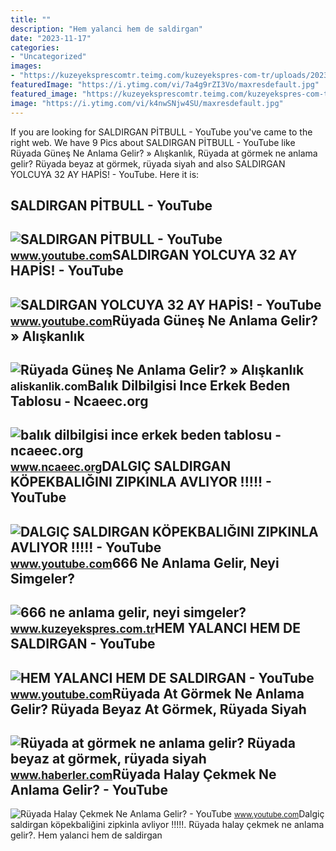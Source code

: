 ```yaml
---
title: ""
description: "Hem yalanci hem de saldirgan"
date: "2023-11-17"
categories:
- "Uncategorized"
images:
- "https://kuzeyeksprescomtr.teimg.com/kuzeyekspres-com-tr/uploads/2023/06/666-ne-anlama-gelir.jpg"
featuredImage: "https://i.ytimg.com/vi/7a4g9rZI3Vo/maxresdefault.jpg"
featured_image: "https://kuzeyeksprescomtr.teimg.com/kuzeyekspres-com-tr/uploads/2023/06/666-ne-anlama-gelir.jpg"
image: "https://i.ytimg.com/vi/k4nwSNjw4SU/maxresdefault.jpg"
---
```


If you are looking for SALDIRGAN PİTBULL - YouTube you've came to the right web. We have 9 Pics about SALDIRGAN PİTBULL - YouTube like Rüyada Güneş Ne Anlama Gelir? » Alışkanlık, Rüyada at görmek ne anlama gelir? Rüyada beyaz at görmek, rüyada siyah and also SALDIRGAN YOLCUYA 32 AY HAPİS! - YouTube. Here it is:

SALDIRGAN PİTBULL - YouTube
---------------------------

 ![SALDIRGAN PİTBULL - YouTube](https://i.ytimg.com/vi/k_H-v93VR1c/maxresdefault.jpg?sqp=-oaymwEmCIAKENAF8quKqQMa8AEB-AGUA4AC0AWKAgwIABABGGIgYihiMA8=&rs=AOn4CLCY5c2d2HLFWtkqthEDFGICFnsh5w) <small>www.youtube.com</small>SALDIRGAN YOLCUYA 32 AY HAPİS! - YouTube
----------------------------------------

 ![SALDIRGAN YOLCUYA 32 AY HAPİS! - YouTube](https://i.ytimg.com/vi/K9NEK0oeTVI/maxresdefault.jpg) <small>www.youtube.com</small>Rüyada Güneş Ne Anlama Gelir? » Alışkanlık
------------------------------------------

 ![Rüyada Güneş Ne Anlama Gelir? » Alışkanlık](https://aliskanlik.com/wp-content/uploads/2022/04/Ruyada-Gunes-Ne-Anlama-Gelir.jpeg) <small>aliskanlik.com</small>Balık Dilbilgisi Ince Erkek Beden Tablosu - Ncaeec.org
------------------------------------------------------

 ![balık dilbilgisi ince erkek beden tablosu - ncaeec.org](http://cdn.shopify.com/s/files/1/0715/4441/files/tru._size_chart_1024x1024.png?v=1585473568) <small>www.ncaeec.org</small>DALGIÇ SALDIRGAN KÖPEKBALIĞINI ZIPKINLA AVLIYOR !!!!! - YouTube
---------------------------------------------------------------

 ![DALGIÇ SALDIRGAN KÖPEKBALIĞINI ZIPKINLA AVLIYOR !!!!! - YouTube](https://i.ytimg.com/vi/tgroz-G3OQI/maxresdefault.jpg) <small>www.youtube.com</small>666 Ne Anlama Gelir, Neyi Simgeler?
-----------------------------------

 ![666 ne anlama gelir, neyi simgeler?](https://kuzeyeksprescomtr.teimg.com/kuzeyekspres-com-tr/uploads/2023/06/666-ne-anlama-gelir.jpg) <small>www.kuzeyekspres.com.tr</small>HEM YALANCI HEM DE SALDIRGAN - YouTube
--------------------------------------

 ![HEM YALANCI HEM DE SALDIRGAN - YouTube](https://i.ytimg.com/vi/k4nwSNjw4SU/maxresdefault.jpg) <small>www.youtube.com</small>Rüyada At Görmek Ne Anlama Gelir? Rüyada Beyaz At Görmek, Rüyada Siyah
----------------------------------------------------------------------

 ![Rüyada at görmek ne anlama gelir? Rüyada beyaz at görmek, rüyada siyah](https://foto.haberler.com/haber/2019/10/30/ruyada-at-gormek-ne-anlama-gelir-12566959_7097_m.jpg) <small>www.haberler.com</small>Rüyada Halay Çekmek Ne Anlama Gelir? - YouTube
----------------------------------------------

 ![Rüyada Halay Çekmek Ne Anlama Gelir? - YouTube](https://i.ytimg.com/vi/7a4g9rZI3Vo/maxresdefault.jpg) <small>www.youtube.com</small>Dalgiç saldirgan köpekbaliğini zipkinla avliyor !!!!!. Rüyada halay çekmek ne anlama gelir?. Hem yalanci hem de saldirgan
